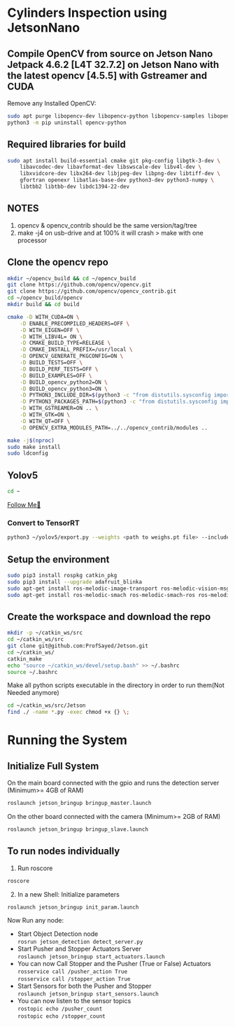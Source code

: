 # Cylinders Inspection using JetsonNano  
## Compile OpenCV from source on Jetson Nano Jetpack 4.6.2 [L4T 32.7.2] on Jetson Nano with the latest opencv [4.5.5] with Gstreamer and CUDA  
Remove any Installed OpenCV:  
```bash
sudo apt purge libopencv-dev libopencv-python libopencv-samples libopencv*  
python3 -m pip uninstall opencv-python
```  
## Required libraries for build  
```bash  
sudo apt install build-essential cmake git pkg-config libgtk-3-dev \
    libavcodec-dev libavformat-dev libswscale-dev libv4l-dev \
    libxvidcore-dev libx264-dev libjpeg-dev libpng-dev libtiff-dev \
    gfortran openexr libatlas-base-dev python3-dev python3-numpy \
    libtbb2 libtbb-dev libdc1394-22-dev
```  
## NOTES
1. opencv & opencv_contrib should be the same version/tag/tree 
2. make -j4 on usb-drive and at 100% it will crash > make with one processor 
## Clone the opencv repo
```bash  
mkdir ~/opencv_build && cd ~/opencv_build
git clone https://github.com/opencv/opencv.git
git clone https://github.com/opencv/opencv_contrib.git
cd ~/opencv_build/opencv
mkdir build && cd build  
```  
``` bash  
cmake -D WITH_CUDA=ON \
    -D ENABLE_PRECOMPILED_HEADERS=OFF \
    -D WITH_EIGEN=OFF \
    -D WITH_LIBV4L= ON \
    -D CMAKE_BUILD_TYPE=RELEASE \
    -D CMAKE_INSTALL_PREFIX=/usr/local \
    -D OPENCV_GENERATE_PKGCONFIG=ON \
    -D BUILD_TESTS=OFF \
    -D BUILD_PERF_TESTS=OFF \
    -D BUILD_EXAMPLES=OFF \
    -D BUILD_opencv_python2=ON \
    -D BUILD_opencv_python3=ON \
    -D PYTHON3_INCLUDE_DIR=$(python3 -c "from distutils.sysconfig import get_python_inc; print(get_python_inc())") \
    -D PYTHON3_PACKAGES_PATH=$(python3 -c "from distutils.sysconfig import get_python_lib; print(get_python_lib())") \
    -D WITH_GSTREAMER=ON .. \
    -D WITH_GTK=ON \
    -D WITH_QT=OFF \
    -D OPENCV_EXTRA_MODULES_PATH=../../opencv_contrib/modules ..
```
```bash 
make -j$(nproc)
sudo make install
sudo ldconfig
```
  
## Yolov5
```bash
cd ~  
```
[Follow Me🌟](https://github.com/ultralytics/yolov5/issues/9627)  
### Convert to TensorRT  
```bash  
python3 ~/yolov5/export.py --weights <path to weighs.pt file> --include engine --device 0  
```
## Setup the environment  
```bash  
sudo pip3 install rospkg catkin_pkg
sudo pip3 install --upgrade adafruit_blinka
sudo apt-get install ros-melodic-image-transport ros-melodic-vision-msgs
sudo apt-get install ros-melodic-smach ros-melodic-smach-ros ros-melodic-executive-smach ros-melodic-smach-viewer
```
## Create the workspace and download the repo
```bash  
mkdir -p ~/catkin_ws/src  
cd ~/catkin_ws/src  
git clone git@github.com:ProfSayed/Jetson.git  
cd ~/catkin_ws/  
catkin_make  
echo "source ~/catkin_ws/devel/setup.bash" >> ~/.bashrc  
source ~/.bashrc  
```
Make all python scripts executable in the directory in order to run them(Not Needed anymore)  
```bash  
cd ~/catkin_ws/src/Jetson  
find ./ -name *.py -exec chmod +x {} \;
```
# Running the System
## Initialize Full System
On the main board connected with the gpio and runs the detection server (Minimum>= 4GB of RAM)  
```bash  
roslaunch jetson_bringup bringup_master.launch  
```
On the other board connected with the camera (Minimum>= 2GB of RAM)  
```bash  
roslaunch jetson_bringup bringup_slave.launch  
```
## To run nodes individually  
1. Run roscore
```bash  
roscore  
```
2. In a new Shell: Initialize parameters  
```bash  
roslaunch jetson_bringup init_param.launch  
```
Now Run any node:  
* Start Object Detection node  
```rosrun jetson_detection detect_server.py```  
* Start Pusher and Stopper Actuators Server  
```roslaunch jetson_bringup start_actuators.launch```  
* You can now Call Stopper and the Pusher (True or False) Actuators  
```rosservice call /pusher_action True```  
```rosservice call /stopper_action True```  
* Start Sensors for both the Pusher and Stopper   
```roslaunch jetson_bringup start_sensors.launch```  
* You can now listen to the sensor topics   
```rostopic echo /pusher_count ```  
```rostopic echo /stopper_count ```  


